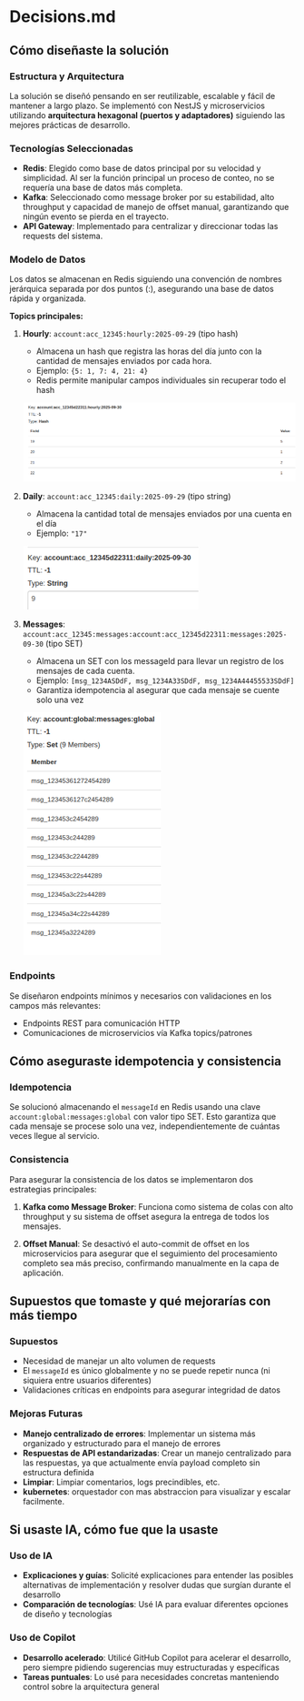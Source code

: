 # Decisions.md

## Cómo diseñaste la solución

### Estructura y Arquitectura
La solución se diseñó pensando en ser reutilizable, escalable y fácil de mantener a largo plazo. Se implementó con NestJS y microservicios utilizando **arquitectura hexagonal (puertos y adaptadores)** siguiendo las mejores prácticas de desarrollo.

### Tecnologías Seleccionadas
- **Redis**: Elegido como base de datos principal por su velocidad y simplicidad. Al ser la función principal un proceso de conteo, no se requería una base de datos más completa.
- **Kafka**: Seleccionado como message broker por su estabilidad, alto throughput y capacidad de manejo de offset manual, garantizando que ningún evento se pierda en el trayecto.
- **API Gateway**: Implementado para centralizar y direccionar todas las requests del sistema.

### Modelo de Datos
Los datos se almacenan en Redis siguiendo una convención de nombres jerárquica separada por dos puntos (:), asegurando una base de datos rápida y organizada.

**Topics principales:**

1. **Hourly**: `account:acc_12345:hourly:2025-09-29` (tipo hash)
   - Almacena un hash que registra las horas del día junto con la cantidad de mensajes enviados por cada hora.
   - Ejemplo: `{5: 1, 7: 4, 21: 4}`
   - Redis permite manipular campos individuales sin recuperar todo el hash
   
   ![Ejemplo Hourly](docs/hourly.png)

2. **Daily**: `account:acc_12345:daily:2025-09-29` (tipo string)
   - Almacena la cantidad total de mensajes enviados por una cuenta en el día
   - Ejemplo: `"17"`
   
   ![Ejemplo Daily](docs/daily.png)

3. **Messages**: `account:acc_12345:messages:account:acc_12345d22311:messages:2025-09-30` (tipo SET)
   - Almacena un SET con los messageId para llevar un registro de los mensajes de cada cuenta.
   - Ejemplo: `[msg_1234ASDdF, msg_1234A33SDdF, msg_1234A44455533SDdF]`
   - Garantiza idempotencia al asegurar que cada mensaje se cuente solo una vez
   
   ![Ejemplo Messages](docs/messages.png)

### Endpoints
Se diseñaron endpoints mínimos y necesarios con validaciones en los campos más relevantes:
- Endpoints REST para comunicación HTTP
- Comunicaciones de microservicios vía Kafka topics/patrones

## Cómo aseguraste idempotencia y consistencia

### Idempotencia
Se solucionó almacenando el `messageId` en Redis usando una clave `account:global:messages:global` con valor tipo SET. Esto garantiza que cada mensaje se procese solo una vez, independientemente de cuántas veces llegue al servicio.

### Consistencia
Para asegurar la consistencia de los datos se implementaron dos estrategias principales:

1. **Kafka como Message Broker**: Funciona como sistema de colas con alto throughput y su sistema de offset asegura la entrega de todos los mensajes.

2. **Offset Manual**: Se desactivó el auto-commit de offset en los microservicios para asegurar que el seguimiento del procesamiento completo sea más preciso, confirmando manualmente en la capa de aplicación.

## Supuestos que tomaste y qué mejorarías con más tiempo

### Supuestos
- Necesidad de manejar un alto volumen de requests
- El `messageId` es único globalmente y no se puede repetir nunca (ni siquiera entre usuarios diferentes)
- Validaciones críticas en endpoints para asegurar integridad de datos

### Mejoras Futuras
- **Manejo centralizado de errores**: Implementar un sistema más organizado y estructurado para el manejo de errores
- **Respuestas de API estandarizadas**: Crear un manejo centralizado para las respuestas, ya que actualmente envía payload completo sin estructura definida
- **Limpiar**: Limpiar comentarios, logs precindibles, etc.
- **kubernetes**: orquestador con mas abstraccion para visualizar y escalar facilmente.

## Si usaste IA, cómo fue que la usaste

### Uso de IA
- **Explicaciones y guías**: Solicité explicaciones para entender las posibles alternativas de implementación y resolver dudas que surgían durante el desarrollo
- **Comparación de tecnologías**: Usé IA para evaluar diferentes opciones de diseño y tecnologías

### Uso de Copilot
- **Desarrollo acelerado**: Utilicé GitHub Copilot para acelerar el desarrollo, pero siempre pidiendo sugerencias muy estructuradas y específicas
- **Tareas puntuales**: Lo usé para necesidades concretas manteniendo control sobre la arquitectura general
